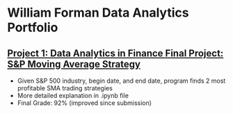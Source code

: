 # William Forman Data Analytics Portfolio

## [Project 1: Data Analytics in Finance Final Project: S&P Moving Average Strategy](https://github.com/FormanWilliam/Forman_Portfolio/blob/main/DAF_Final_Improved.ipynb)
* Given S&P 500 industry, begin date, and end date, program finds 2 most profitable SMA trading strategies
* More detailed explanation in .ipynb file
* Final Grade: 92% (improved since submission)
